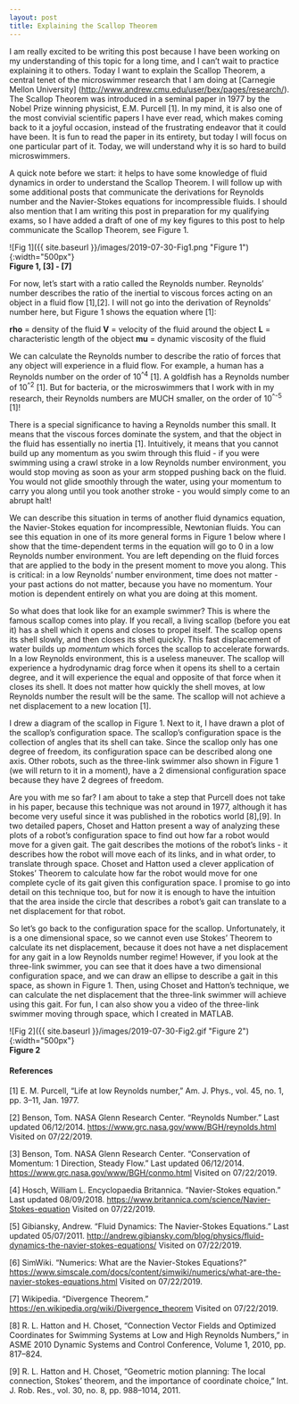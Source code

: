 ```yaml
---
layout: post
title: Explaining the Scallop Theorem
---
```


I am really excited to be writing this post because I have been working on my understanding of this topic for a long time, and I can’t wait to practice explaining it to others. Today I want to explain the Scallop Theorem, a central tenet of the microswimmer research that I am doing at [Carnegie Mellon University] (http://www.andrew.cmu.edu/user/bex/pages/research/). The Scallop Theorem was introduced in a seminal paper in 1977 by the Nobel Prize winning physicist, E.M. Purcell [1]. In my mind, it is also one of the most convivial scientific papers I have ever read, which makes coming back to it a joyful occasion, instead of the frustrating endeavor that it could have been. It is fun to read the paper in its entirety, but today I will focus on one particular part of it. Today, we will understand why it is so hard to build microswimmers. 

A quick note before we start: it helps to have some knowledge of fluid dynamics in order to understand the Scallop Theorem. I will follow up with some additional posts that communicate the derivations for Reynolds number and the Navier-Stokes equations for incompressible fluids. I should also mention that I am writing this post in preparation for my qualifying exams, so I have added a draft of one of my key figures to this post to help communicate the Scallop Theorem, see Figure 1. 

![Fig 1]({{ site.baseurl }}/images/2019-07-30-Fig1.png "Figure 1"){:width="500px"}  
**Figure 1, [3] - [7]**

For now, let’s start with a ratio called the Reynolds number. Reynolds’ number describes the ratio of the inertial to viscous forces acting on an object in a fluid flow [1],[2]. I will not go into the derivation of Reynolds’ number here, but Figure 1 shows the equation where [1]: 

**rho** = density of the fluid 
**V** = velocity of the fluid around the object
**L** = characteristic length of the object
**mu** = dynamic viscosity of the fluid

We can calculate the Reynolds number to describe the ratio of forces that any object will experience in a fluid flow. For example, a human has a Reynolds number on the order of 10<sup>^4</sup> [1]. A goldfish has a Reynolds number of 10<sup>^2</sup> [1]. But for bacteria, or the microswimmers that I work with in my research, their Reynolds numbers are MUCH smaller, on the order of 10<sup>^-5</sup> [1]! 

There is a special significance to having a Reynolds number this small. It means that the viscous forces dominate the system, and that the object in the fluid has essentially no inertia [1]. Intuitively, it means that you cannot build up any momentum as you swim through this fluid - if you were swimming using a crawl stroke in a low Reynolds number environment, you would stop moving as soon as your arm stopped pushing back on the fluid. You would not glide smoothly through the water, using your momentum to carry you along until you took another stroke - you would simply come to an abrupt halt! 

We can describe this situation in terms of another fluid dynamics equation, the Navier-Stokes equation for incompressible, Newtonian fluids. You can see this equation in one of its more general forms in Figure 1 below where I show that the time-dependent terms in the equation will go to 0 in a low Reynolds number environment. You are left depending on the fluid forces that are applied to the body in the present moment to move you along. This is critical: in a low Reynolds’ number environment, time does not matter - your past actions do not matter, because you have no momentum. Your motion is dependent entirely on what you are doing at this moment. 

So what does that look like for an example swimmer? This is where the famous scallop comes into play. If you recall, a living scallop (before you eat it) has a shell which it opens and closes to propel itself. The scallop opens its shell slowly, and then closes its shell quickly. This fast displacement of water builds up *momentum* which forces the scallop to accelerate forwards. In a low Reynolds environment, this is a useless maneuver. The scallop will experience a hydrodynamic drag force when it opens its shell to a certain degree, and it will experience the equal and opposite of that force when it closes its shell. It does not matter how quickly the shell moves, at low Reynolds number the result will be the same. The scallop will not achieve a net displacement to a new location [1]. 

I drew a diagram of the scallop in Figure 1. Next to it, I have drawn a plot of the scallop’s configuration space. The scallop’s configuration space is the collection of angles that its shell can take. Since the scallop only has one degree of freedom, its configuration space can be described along one axis. Other robots, such as the three-link swimmer also shown in Figure 1 (we will return to it in a moment), have a 2 dimensional configuration space because they have 2 degrees of freedom. 

Are you with me so far? I am about to take a step that Purcell does not take in his paper, because this technique was not around in 1977, although it has become very useful since it was published in the robotics world [8],[9]. In two detailed papers, Choset and Hatton present a way of analyzing these plots of a robot’s configuration space to find out how far a robot would move for a given gait. The gait describes the motions of the robot’s links - it describes how the robot will move each of its links, and in what order, to translate through space. Choset and Hatton used a clever application of Stokes’ Theorem to calculate how far the robot would move for one complete cycle of its gait given this configuration space. I promise to go into detail on this technique too, but for now it is enough to have the intuition that the area inside the circle that describes a robot’s gait can translate to a net displacement for that robot. 

So let’s go back to the configuration space for the scallop. Unfortunately, it is a one dimensional space, so we cannot even use Stokes’ Theorem to calculate its net displacement, because it does not have a net displacement for any gait in a low Reynolds number regime! However, if you look at the three-link swimmer, you can see that it does have a two dimensional configuration space, and we can draw an ellipse to describe a gait in this space, as shown in Figure 1. Then, using Choset and Hatton’s technique, we can calculate the net displacement that the three-link swimmer will achieve using this gait. For fun, I can also show you a video of the three-link swimmer moving through space, which I created in MATLAB. 

![Fig 2]({{ site.baseurl }}/images/2019-07-30-Fig2.gif "Figure 2"){:width="500px"}  
**Figure 2**

#### References 

[1] E. M. Purcell, “Life at low Reynolds number,” Am. J. Phys., vol. 45, no. 1, pp. 3–11, Jan. 1977.

[2] Benson, Tom. NASA Glenn Research Center. “Reynolds Number.” Last updated 06/12/2014. <https://www.grc.nasa.gov/www/BGH/reynolds.html> Visited on 07/22/2019.  

[3] Benson, Tom. NASA Glenn Research Center. “Conservation of Momentum: 1 Direction, Steady Flow.” Last updated 06/12/2014. <https://www.grc.nasa.gov/www/BGH/conmo.html> Visited on 07/22/2019. 

[4] Hosch, William L. Encyclopaedia Britannica. “Navier-Stokes equation.” Last updated 08/09/2018. <https://www.britannica.com/science/Navier-Stokes-equation> Visited on 07/22/2019.

[5] Gibiansky, Andrew. “Fluid Dynamics: The Navier-Stokes Equations.” Last updated 05/07/2011. <http://andrew.gibiansky.com/blog/physics/fluid-dynamics-the-navier-stokes-equations/> Visited on 07/22/2019. 

[6] SimWiki. “Numerics: What are the Navier-Stokes Equations?” <https://www.simscale.com/docs/content/simwiki/numerics/what-are-the-navier-stokes-equations.html> Visited on 07/22/2019.

[7] Wikipedia. “Divergence Theorem.” <https://en.wikipedia.org/wiki/Divergence_theorem> Visited on 07/22/2019. 

[8] R. L. Hatton and H. Choset, “Connection Vector Fields and Optimized Coordinates for Swimming Systems at Low and High Reynolds Numbers,” in ASME 2010 Dynamic Systems and Control Conference, Volume 1, 2010, pp. 817–824.

[9] R. L. Hatton and H. Choset, “Geometric motion planning: The local connection, Stokes’ theorem, and the importance of coordinate choice,” Int. J. Rob. Res., vol. 30, no. 8, pp. 988–1014, 2011.

